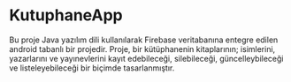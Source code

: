 # KutuphaneApp
Bu proje Java yazılım dili kullanılarak Firebase veritabanına entegre edilen android tabanlı bir projedir. Proje, bir kütüphanenin kitaplarının; isimlerini, yazarlarını ve yayınevlerini kayıt edebileceği, silebileceği, güncelleybileceği ve listeleyebileceği bir biçimde tasarlanmıştır.
